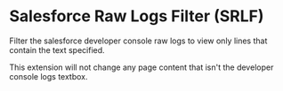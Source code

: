 # Salesforce Raw Logs Filter (SRLF)

Filter the salesforce developer console raw logs to view only lines that contain the text specified.

This extension will not change any page content that isn't the developer console logs textbox.
